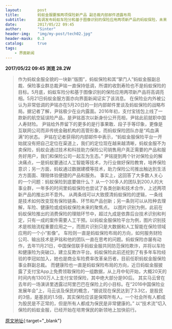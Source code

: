 ```yaml
---
layout:       post
title:        蚂蚁金服要推两项保险新产品 副总裁内部邮件透露布局
subtitle:     高调发布蚂蚁车险分和基于图像识别的保险应用两项新产品的蚂蚁保险，未来将主打技术牌。
date:         2017/05/22 09:45
author:       "Sinter"
header-img:   "img/my-post/tech02.jpg"
header-mask:  0.3
catalog:      true
tags:
    - 界面新闻
---
```


**2017/05/22 09:45**  **浏览 28.2W**

> 作为蚂蚁金服全貌的一块新“版图”，蚂蚁保险和其“掌门人”蚂蚁金服副总裁、保险事业群总裁尹铭一直保持低调，所谓的收割寿险也不是蚂蚁保险的目标。5月底，蚂蚁车险分和基于图像识别的保险应用两项新产品将高调亮相。5月21日蚂蚁金服方面亦向界面新闻证实了该消息。
在保险业内外被公认为非常低调的尹铭亦在5月20日的一封内部邮件里谈及蚂蚁保险的战略布局。据记者了解，尹铭极少在业内露面。2016年初，支付宝钱包上线了一款新的航空延误险产品，是尹铭首次以新身份公开亮相，尹铭此前就职中国人寿财险。
尹铭给外界留下的更多的是行事果敢、段子手等印象，更像是互联网公司而非传统金融机构的高管形象，而蚂蚁保险团队亦是“鸡血满满”的状态。
尹铭在记者获得的内部邮件中表示，“蚂蚁金服保险平台一开始就没有把自己定位在渠道上，我们的定位现在越来越清晰，蚂蚁金服不为卖保险，蚂蚁会通过技术和科技助力保险公司销售用户真正需要的产品和服务好用户，我们和保险公司一起互为生态。”
尹铭提到两个针对保险业的解决痛点，一是蚂蚁要通过人工智能等技术，为行业做好保险教育，培养保险意识；另一方面，蚂蚁通过数据建模等技术，助力保险公司推出触达到生活方方面面、理赔体验便捷的产品和服务。
事实上，这回答了大多数人关心的一个问题：蚂蚁保险到底要做什么？
从一个30多人的团队到200人的大事业群，一年多的时间里蚂蚁保险也尝试了各类创新和技术合作，上述两项新产品的推出并不意外。
从两条线可以大致摸清蚂蚁保险的逻辑，一条线是技术如何改变现有保险链条、环节和产品创新；另一条则可以从险种去理解，车险、健康险或成蚂蚁保险未来的聚焦点。
以图片识别为例，此前在蚂蚁保险推出的消费保险的理赔环节中，超过九成是依靠后台技术识别和判定，只有一成的案件需要人工干预。以蚂蚁金服保险平台为例，图片识别技术是核赔流程重要应用之一，而图片识别只是大数据和人工智能在保险领域应用的一个小“影像”。
车险则一直是蚂蚁保险布局的方向，如何服务财险公司、输出技术是尹铭和他的团队一直在思考的问题。蚂蚁保险亦屡有动作，去年11月21日，中国保信联手蚂蚁金服共同防范保险欺诈，并将以车险和健康险为突破口，建立反欺诈平台。蚂蚁保险此前还挖到了有多年车险经验的李冠如加入，她也是商业车险费率改革亲历者，目前任职蚂蚁金服保险事业群副总裁。
而健康险也一直是蚂蚁保险布局的方向，近日蚂蚁金服披露了支付宝App上免费领取保险的一组数据，从上月中旬开始，大概20天的时间内有1300万人上支付宝领保险，其中绝大部分是90后。
其实马云曾在去年的一场演讲里透露过阿里巴巴在保险上的小目标。在“2016中国保险业发展年会”上，马云谈及保民的概念，“据说现在保民达到了3.3亿，是股民的3倍，是基民的1.5倍，其实保险应该是保障所有人。一个社会所有人都成为股民是不正常的，但是所有人都成为保民是非常健康的。”
以“技术流”切入保险的蚂蚁金服，已经开始在培育保民的新领地上加快前行。


[原文地址](http://www.jiemian.com/article/1337865.html){:target="_blank"}


